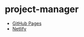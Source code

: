 # project-manager

* [GitHub Pages](josugoar.github.io/project-manager/)
* [Netlify](https://656a4110918b00384af11ffe--sprightly-bombolone-d6f799.netlify.app/)
